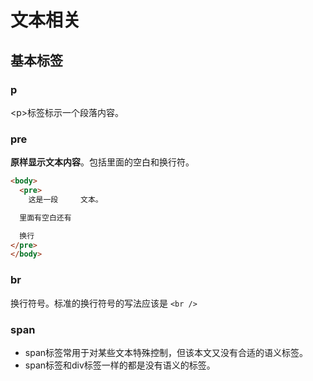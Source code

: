 # 文本相关
## 基本标签
### p

\<p>标签标示一个段落内容。



### pre

**原样显示文本内容**。包括里面的空白和换行符。

```html
<body>
  <pre>
    这是一段     文本。

  里面有空白还有

  换行
</pre>
</body>
```



### br

换行符号。标准的换行符号的写法应该是 `<br />`



### span

* span标签常用于对某些文本特殊控制，但该本文又没有合适的语义标签。
* span标签和div标签一样的都是没有语义的标签。







